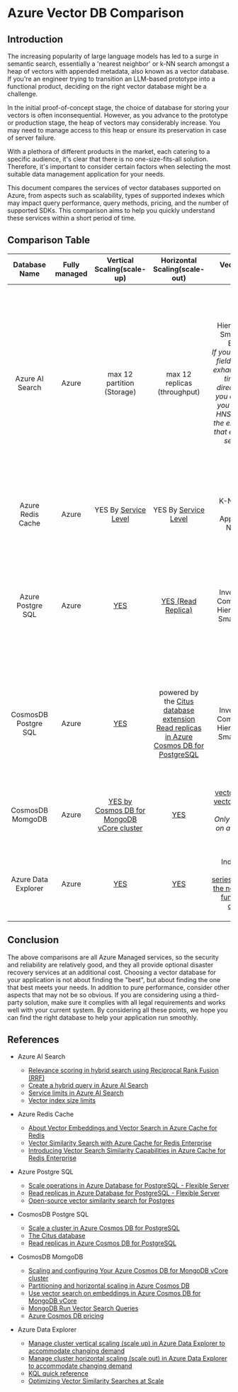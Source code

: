 # Azure Vector DB Comparison

## Introduction

The increasing popularity of large language models has led to a surge in semantic search, essentially a 'nearest neighbor' or k-NN search amongst a heap of vectors with appended metadata, also known as a vector database. If you're an engineer trying to transition an LLM-based prototype into a functional product, deciding on the right vector database might be a challenge.

In the initial proof-of-concept stage, the choice of database for storing your vectors is often inconsequential. However, as you advance to the prototype or production stage, the heap of vectors may considerably increase. You may need to manage access to this heap or ensure its preservation in case of server failure.

With a plethora of different products in the market, each catering to a specific audience, it's clear that there is no one-size-fits-all solution. Therefore, it's important to consider certain factors when selecting the most suitable data management application for your needs.

This document compares the services of vector databases supported on Azure, from aspects such as scalability, types of supported indexes which may impact query performance, query methods, pricing, and the number of supported SDKs. This comparison aims to help you quickly understand these services within a short period of time.

## Comparison Table

| Database Name | Fully managed |  Vertical Scaling(scale-up) | Horizontal Scaling(scale-out) | Vector Search Index configuration | Hybrid search | Pricing | API |
| :-: | :-: | :-: | :-: | :-: | :-: | :-: | :-: |
| Azure AI Search | Azure | max 12 partition (Storage) |  max 12 replicas (throughput) | Hierarchical Navigable Small World (HNSW) <br> Exhaustive KNN <br> _If you choose HNSW on a field, you can opt in for exhaustive KNN at query time. But the other direction won’t work: if you choose exhaustive, you can’t later request HNSW search because the extra data structures that enable approximate search don’t exist._ |  YES <br> [Reciprocal Rank Fusion (RRF)](https://learn.microsoft.com/en-us/azure/search/hybrid-search-ranking) <br> [Hybrid query](https://learn.microsoft.com/en-us/azure/search/hybrid-search-how-to-query) | The charge is applied per the number of search units (SU) allocated to the service. Search units are units of capacity. Total SU is the product of replicas and partitions (R x P = SU) used by your service. This case you may need to consider by vector size [Basic](https://azure.microsoft.com/en-us/pricing/details/search/) (1GB) - S3(36GB) / per service <br> [Key points about vector size limit](https://learn.microsoft.com/en-us/azure/search/vector-search-index-size?tabs=portal-vector-quota#key-points-about-vector-size-limits) <br> [Vector index size limits](https://learn.microsoft.com/en-us/azure/search/search-limits-quotas-capacity#vector-index-size-limits)| [REST API](https://github.com/Azure/azure-search-vector-samples/tree/main/postman-collection) / [.NET](https://github.com/Azure/azure-search-vector-samples/tree/main/demo-dotnet) / [JAVA](https://github.com/Azure/azure-search-vector-samples/tree/main/demo-java) / [Python](https://github.com/Azure/azure-search-vector-samples/tree/main/demo-python) / [JavaScript](https://github.com/Azure/azure-search-vector-samples/tree/main/demo-javascript) |
| Azure Redis Cache | Azure | YES By [Service Level](https://learn.microsoft.com/en-us/azure/azure-cache-for-redis/cache-how-to-scale?tabs=scale-up-and-down-with-basic-standard-and-premium#scope-of-availability)  | YES By [Service Level](https://learn.microsoft.com/en-us/azure/azure-cache-for-redis/cache-how-to-scale?tabs=scale-up-and-down-with-basic-standard-and-premium#scope-of-availability) | K-Nearest Neighbors (KNN) <br> Approximate Nearest Neighbors (ANN)|  [Hybrid searches](https://learn.microsoft.com/en-us/azure/azure-cache-for-redis/cache-tutorial-vector-similarity#hybrid-searches) ([filter](https://cookbook.openai.com/examples/vector_databases/redis/redis-hybrid-query-examples)) | [RediSearch module](https://learn.microsoft.com/en-us/azure/azure-cache-for-redis/cache-overview-vector-similarity#scope-of-availability) only available in [Enterprise](https://azure.microsoft.com/en-us/pricing/details/cache/) from 4GB - 400GB and Enterprise Flash(preview) | [.NET](https://learn.microsoft.com/en-us/azure/azure-cache-for-redis/cache-dotnet-how-to-use-azure-redis-cache) / [JAVA](https://learn.microsoft.com/en-us/azure/azure-cache-for-redis/cache-java-get-started?tabs=bash) / [Node.js](https://learn.microsoft.com/en-us/azure/azure-cache-for-redis/cache-nodejs-get-started) / [Python](https://learn.microsoft.com/en-us/azure/azure-cache-for-redis/cache-python-get-started) / [Go](https://learn.microsoft.com/en-us/azure/azure-cache-for-redis/cache-go-get-started) / [Rust](https://learn.microsoft.com/en-us/azure/azure-cache-for-redis/cache-rust-get-started) |
| Azure Postgre SQL | Azure | [YES](https://learn.microsoft.com/en-us/azure/postgresql/flexible-server/how-to-scale-compute-storage-portal) | [YES (Read Replica)](https://learn.microsoft.com/en-us/azure/postgresql/flexible-server/concepts-read-replicas) | Inverted File with Flat Compression (IVVFlat) <br> Hierarchical Navigable Small Worlds (HNSW) |  [Hybrid searches](https://github.com/pgvector/pgvector?tab=readme-ov-file#hybrid-search) | PostgreSQL Flexible Server from B1ms(around $ 10~19/month by region)<br>  Storage can be provisioned up to 16 TiB | C / C++ / C#, F#, Visual Basic / Crystal / Dart / Elixir / Go /Haskell / Java, Kotlin Groovy, / Scala / JavaScript, TypeScript / Julia/ Lisp / Lua / Nim / OCaml / Perl / PHP / Python / R / Ruby / Rust / Swift / Zig / [Client Libraries](https://github.com/pgvector/pgvector?tab=readme-ov-file#languages)|
| CosmosDB Postgre SQL| Azure | [YES](https://learn.microsoft.com/en-us/azure/cosmos-db/postgresql/howto-scale-grow) | powered by the [Citus database extension](https://github.com/citusdata/citus) <br> [Read replicas in Azure Cosmos DB for PostgreSQL](https://learn.microsoft.com/en-us/azure/cosmos-db/postgresql/concepts-read-replicas) |Inverted File with Flat Compression (IVVFlat) <br> Hierarchical Navigable Small Worlds (HNSW) |  [Hybrid searches](https://github.com/pgvector/pgvector?tab=readme-ov-file#hybrid-search) | From Single node(1vCore - 2GB) (around $ 14~19/month by region) <br> You can configure storage for Azure Cosmos DB coordinator/worker nodes upto 16TiB |  C / C++ / C#, F#, Visual Basic / Crystal / Dart / Elixir / Go /Haskell / Java, Kotlin Groovy, / Scala / JavaScript, TypeScript / Julia/ Lisp / Lua / Nim / OCaml / Perl / PHP / Python / R / Ruby / Rust / Swift / Zig / [Client Libraries](https://github.com/pgvector/pgvector?tab=readme-ov-file#languages) |
| CosmosDB MomgoDB | Azure | [YES by Cosmos DB for MongoDB vCore cluster](https://learn.microsoft.com/en-us/azure/cosmos-db/mongodb/vcore/how-to-scale-cluster) | [YES](https://learn.microsoft.com/en-us/azure/cosmos-db/partitioning-overview) | [vector-ivf](https://learn.microsoft.com/en-us/azure/cosmos-db/mongodb/vcore/vector-search#create-a-vector-index) is supported. [vector-hnsw](https://learn.microsoft.com/en-us/azure/cosmos-db/mongodb/vcore/vector-search#hnsw-vector-index-preview) is available as a preview <br> _Only use HNSW indexes on a cluster tier of M40 or higher_| [Hybrid searches](https://www.mongodb.com/docs/atlas/atlas-vector-search/vector-search-stage/#std-label-return-vector-search-results) (filter - comparison query and aggregation pipeline) | From [M40](https://azure.microsoft.com/en-us/pricing/details/cosmos-db/mongodb/) around $0.4~0.7/hour per Node | C# / Java / Node / Pymongo / [Client Libraries](https://www.mongodb.com/docs/atlas/atlas-vector-search/vector-search-stage/#supported-clients) |
| Azure Data Explorer | Azure | [YES](https://learn.microsoft.com/en-us/azure/data-explorer/manage-cluster-vertical-scaling) | [YES](https://learn.microsoft.com/en-us/azure/data-explorer/manage-cluster-horizontal-scaling) | Index not supported <br> [Use series_cosine_similarity(), the new optimized native function to calculate cosine similarity](https://learn.microsoft.com/en-us/azure/data-explorer/kusto/query/series-cosine-similarity-function) | [by KQL Search](https://learn.microsoft.com/en-us/azure/data-explorer/kusto/query/kql-quick-reference) | From around $100/month (2vCPU 30GB Storage) <br> [Optimizing Vector Similarity Searches at Scale](https://techcommunity.microsoft.com/t5/azure-data-explorer-blog/optimizing-vector-similarity-searches-at-scale/ba-p/3881884) | .NET / Java / Python / R / Go / Ruby / PowerShell / Azure CLI / REST API / TypeScript (Node.JS/Browser) / [Kusto Client Libraries](https://learn.microsoft.com/en-us/azure/data-explorer/kusto/api/client-libraries) |

## Conclusion

The above comparisons are all Azure Managed services, so the security and reliability are relatively good, and they all provide optional disaster recovery services at an additional cost.
Choosing a vector database for your application is not about finding the "best", but about finding the one that best meets your needs.
In addition to pure performance, consider other aspects that may not be so obvious. If you are considering using a third-party solution, make sure it complies with all legal requirements and works well with your current system. By considering all these points, we hope you can find the right database to help your application run smoothly.

## References

- Azure AI Search

  - [Relevance scoring in hybrid search using Reciprocal Rank Fusion (RRF)](https://learn.microsoft.com/en-us/azure/search/hybrid-search-ranking)
  - [Create a hybrid query in Azure AI Search](https://learn.microsoft.com/en-us/azure/search/hybrid-search-how-to-query)
  - [Service limits in Azure AI Search](https://learn.microsoft.com/en-us/azure/search/search-limits-quotas-capacity)
  - [Vector index size limits](https://learn.microsoft.com/en-us/azure/search/vector-search-index-size?tabs=portal-vector-quota#key-points-about-vector-size-limits)

- Azure Redis Cache
  - [About Vector Embeddings and Vector Search in Azure Cache for Redis](https://learn.microsoft.com/en-us/azure/azure-cache-for-redis/cache-overview-vector-similarity)
  - [Vector Similarity Search with Azure Cache for Redis Enterprise](https://techcommunity.microsoft.com/t5/azure-developer-community-blog/vector-similarity-search-with-azure-cache-for-redis-enterprise/ba-p/3822059)
  - [Introducing Vector Search Similarity Capabilities in Azure Cache for Redis Enterprise](https://techcommunity.microsoft.com/t5/azure-developer-community-blog/introducing-vector-search-similarity-capabilities-in-azure-cache/ba-p/3827512)

- Azure Postgre SQL
  - [Scale operations in Azure Database for PostgreSQL - Flexible Server](https://learn.microsoft.com/en-us/azure/postgresql/flexible-server/how-to-scale-compute-storage-portal)
  - [Read replicas in Azure Database for PostgreSQL - Flexible Server](https://learn.microsoft.com/en-us/azure/postgresql/flexible-server/concepts-read-replicas)
  - [Open-source vector similarity search for Postgres](https://github.com/pgvector/pgvector?tab=readme-ov-file#hybrid-search)

- CosmosDB Postgre SQL
  - [Scale a cluster in Azure Cosmos DB for PostgreSQL](https://learn.microsoft.com/en-us/azure/cosmos-db/postgresql/howto-scale-grow)
  - [The Citus database](https://github.com/citusdata/citus)
  - [Read replicas in Azure Cosmos DB for PostgreSQL](https://learn.microsoft.com/en-us/azure/cosmos-db/postgresql/concepts-read-replicas)

- CosmosDB MomgoDB
  - [Scaling and configuring Your Azure Cosmos DB for MongoDB vCore cluster](https://learn.microsoft.com/en-us/azure/cosmos-db/mongodb/vcore/how-to-scale-cluster)
  - [Partitioning and horizontal scaling in Azure Cosmos DB](https://learn.microsoft.com/en-us/azure/cosmos-db/partitioning-overview)
  - [Use vector search on embeddings in Azure Cosmos DB for MongoDB vCore](https://learn.microsoft.com/en-us/azure/cosmos-db/mongodb/vcore/vector-search#create-a-vector-index)
  - [MongoDB Run Vector Search Queries](https://www.mongodb.com/docs/atlas/atlas-vector-search/vector-search-stage/#std-label-return-vector-search-results)
  - [Azure Cosmos DB pricing](https://azure.microsoft.com/en-us/pricing/details/cosmos-db/mongodb/)

- Azure Data Explorer
  - [Manage cluster vertical scaling (scale up) in Azure Data Explorer to accommodate changing demand](https://learn.microsoft.com/en-us/azure/data-explorer/manage-cluster-vertical-scaling)
  - [Manage cluster horizontal scaling (scale out) in Azure Data Explorer to accommodate changing demand](https://learn.microsoft.com/en-us/azure/data-explorer/manage-cluster-horizontal-scaling)
  - [KQL quick reference](https://learn.microsoft.com/en-us/azure/data-explorer/kusto/query/kql-quick-reference)
  - [Optimizing Vector Similarity Searches at Scale](https://techcommunity.microsoft.com/t5/azure-data-explorer-blog/optimizing-vector-similarity-searches-at-scale/ba-p/3881884)